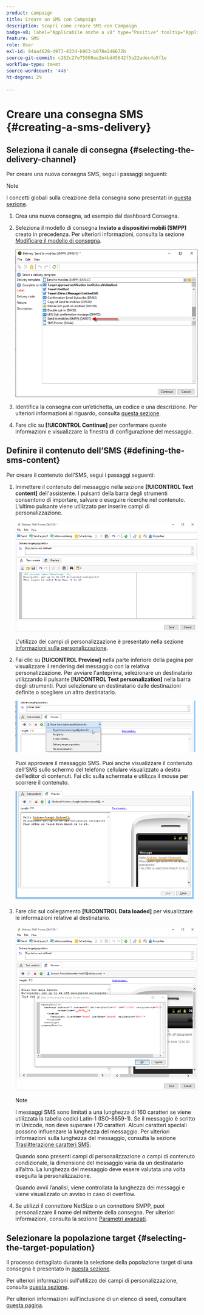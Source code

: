 ```yaml
---
product: campaign
title: Creare un SMS con Campaign
description: Scopri come creare SMS con Campaign
badge-v8: label="Applicabile anche a v8" type="Positive" tooltip="Applicabile anche a Campaign v8"
feature: SMS
role: User
exl-id: 94aa4628-d973-433d-b963-b078e2d6672b
source-git-commit: c262c27e75869ae2e4bd45642f5a22adec4a5f1e
workflow-type: tm+mt
source-wordcount: '446'
ht-degree: 2%

---
```


# Creare una consegna SMS {#creating-a-sms-delivery}

## Seleziona il canale di consegna {#selecting-the-delivery-channel}

Per creare una nuova consegna SMS, segui i passaggi seguenti:

>[!NOTE]
>
>I concetti globali sulla creazione della consegna sono presentati in [questa sezione](steps-about-delivery-creation-steps.md).

1. Crea una nuova consegna, ad esempio dal dashboard Consegna.
1. Seleziona il modello di consegna **Inviato a dispositivi mobili (SMPP)** creato in precedenza. Per ulteriori informazioni, consulta la sezione [Modificare il modello di consegna](sms-set-up.md#changing-the-delivery-template).

   ![](assets/s_user_mobile_wizard.png)

1. Identifica la consegna con un’etichetta, un codice e una descrizione. Per ulteriori informazioni al riguardo, consulta [questa sezione](steps-create-and-identify-the-delivery.md#identifying-the-delivery).
1. Fare clic su **[!UICONTROL Continue]** per confermare queste informazioni e visualizzare la finestra di configurazione del messaggio.

## Definire il contenuto dell’SMS {#defining-the-sms-content}

Per creare il contenuto dell’SMS, segui i passaggi seguenti:

1. Immettere il contenuto del messaggio nella sezione **[!UICONTROL Text content]** dell&#39;assistente. I pulsanti della barra degli strumenti consentono di importare, salvare o eseguire ricerche nel contenuto. L’ultimo pulsante viene utilizzato per inserire campi di personalizzazione.

   ![](assets/s_ncs_user_wizard_sms01_138.png)

   L&#39;utilizzo dei campi di personalizzazione è presentato nella sezione [Informazioni sulla personalizzazione](about-personalization.md).

1. Fai clic su **[!UICONTROL Preview]** nella parte inferiore della pagina per visualizzare il rendering del messaggio con la relativa personalizzazione. Per avviare l&#39;anteprima, selezionare un destinatario utilizzando il pulsante **[!UICONTROL Test personalization]** nella barra degli strumenti. Puoi selezionare un destinatario dalle destinazioni definite o scegliere un altro destinatario.

   ![](assets/s_ncs_user_wizard_sms01_139.png)

   Puoi approvare il messaggio SMS. Puoi anche visualizzare il contenuto dell’SMS sullo schermo del telefono cellulare visualizzato a destra dell’editor di contenuti. Fai clic sulla schermata e utilizza il mouse per scorrere il contenuto.

   ![](assets/s_ncs_user_wizard_sms01_140.png)

1. Fare clic sul collegamento **[!UICONTROL Data loaded]** per visualizzare le informazioni relative al destinatario.

   ![](assets/s_user_mobile_wizard_sms_02.png)

   >[!NOTE]
   >
   >I messaggi SMS sono limitati a una lunghezza di 160 caratteri se viene utilizzata la tabella codici Latin-1 (ISO-8859-1). Se il messaggio è scritto in Unicode, non deve superare i 70 caratteri. Alcuni caratteri speciali possono influenzare la lunghezza del messaggio. Per ulteriori informazioni sulla lunghezza del messaggio, consulta la sezione [Traslitterazione caratteri SMS](#about-character-transliteration).
   >
   >Quando sono presenti campi di personalizzazione o campi di contenuto condizionale, la dimensione del messaggio varia da un destinatario all’altro. La lunghezza del messaggio deve essere valutata una volta eseguita la personalizzazione.
   >
   >Quando avvii l’analisi, viene controllata la lunghezza dei messaggi e viene visualizzato un avviso in caso di overflow.

1. Se utilizzi il connettore NetSize o un connettore SMPP, puoi personalizzare il nome del mittente della consegna. Per ulteriori informazioni, consulta la sezione [Parametri avanzati](#advanced-parameters).

## Selezionare la popolazione target {#selecting-the-target-population}

Il processo dettagliato durante la selezione della popolazione target di una consegna è presentato in [questa sezione](steps-defining-the-target-population.md).

Per ulteriori informazioni sull&#39;utilizzo dei campi di personalizzazione, consulta [questa sezione](about-personalization.md).

Per ulteriori informazioni sull&#39;inclusione di un elenco di seed, consultare [questa pagina](about-seed-addresses.md).
